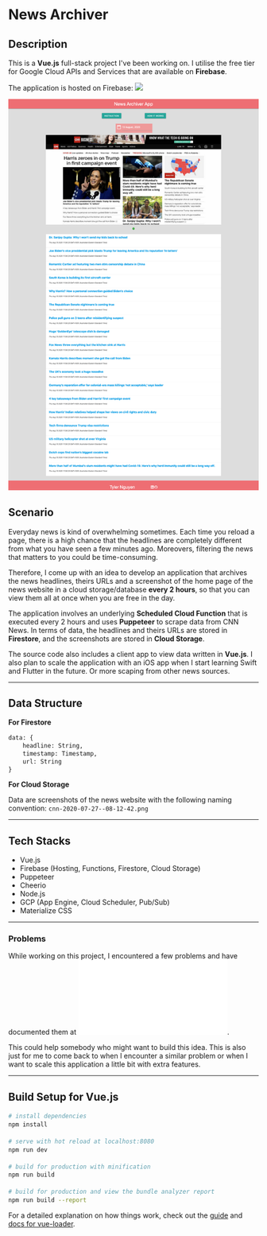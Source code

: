 # News Archiver

## Description

This is a **Vue.js** full-stack project I've been working on. I utilise the free tier for Google Cloud APIs and Services that are available on **Firebase**.

The application is hosted on Firebase: ![](https://newsarchive.web.app)

![demo](./demo.jpg)

## Scenario

Everyday news is kind of overwhelming sometimes. Each time you reload a page, there is a high chance that the headlines are completely different from what you have seen a few minutes ago. Moreovers, filtering the news that matters to you could be time-consuming.

Therefore, I come up with an idea to develop an application that archives the news headlines, theirs URLs and a screenshot of the home page of the news website in a cloud storage/database **every 2 hours**, so that you can view them all at once when you are free in the day.

The application involves an underlying **Scheduled Cloud Function** that is executed every 2 hours and uses **Puppeteer** to scrape data from CNN News. In terms of data, the headlines and theirs URLs are stored in **Firestore**, and the screenshots are stored in **Cloud Storage**.

The source code also includes a client app to view data written in **Vue.js**. I also plan to scale the application with an iOS app when I start learning Swift and Flutter in the future. Or more scaping from other news sources.

---

## Data Structure

**For Firestore**

```
data: {
    headline: String,
    timestamp: Timestamp,
    url: String
}
```

**For Cloud Storage**

Data are screenshots of the news website with the following naming convention: `cnn-2020-07-27--08-12-42.png`

---

## Tech Stacks

- Vue.js
- Firebase (Hosting, Functions, Firestore, Cloud Storage)
- Puppeteer
- Cheerio
- Node.js
- GCP (App Engine, Cloud Scheduler, Pub/Sub)
- Materialize CSS

---

### Problems

While working on this project, I encountered a few problems and have documented them at ![problems.md](./problems.md).

This could help somebody who might want to build this idea. This is also just for me to come back to when I encounter a similar problem or when I want to scale this application a little bit with extra features.

---

## Build Setup for Vue.js

``` bash
# install dependencies
npm install

# serve with hot reload at localhost:8080
npm run dev

# build for production with minification
npm run build

# build for production and view the bundle analyzer report
npm run build --report
```

For a detailed explanation on how things work, check out the [guide](http://vuejs-templates.github.io/webpack/) and [docs for vue-loader](http://vuejs.github.io/vue-loader).
